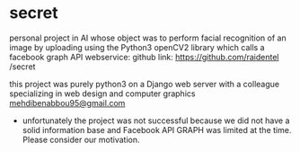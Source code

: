 # secret

personal project in AI whose object was to perform facial recognition of an image by uploading using the Python3 openCV2 library which calls a facebook graph API webservice: github link: https://github.com/raidentel /secret

this project was purely python3 on a Django web server with a colleague specializing in web design and computer graphics
mehdibenabbou95@gmail.com
  - unfortunately the project was not successful because we did not have a solid information base and Facebook API GRAPH was limited at the time.
Please consider our motivation.
